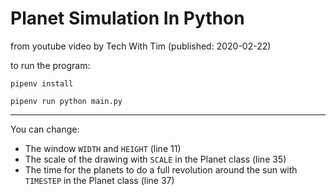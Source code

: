# Planet Simulation In Python

from youtube video by Tech With Tim (published: 2020-02-22)

to run the program:

`pipenv install`

`pipenv run python main.py`

---

You can change:

- The window `WIDTH` and `HEIGHT` (line 11)
- The scale of the drawing with `SCALE` in the Planet class (line 35)
- The time for the planets to do a full revolution around the sun with `TIMESTEP` in the Planet class (line 37)
